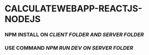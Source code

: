 # CALCULATEWEBAPP-REACTJS-NODEJS

### NPM INSTALL ON ***CLIENT FOLDER AND SERVER FOLDER***

### USE COMMAND ***NPM RUN DEV ON  SERVER FOLDER***
